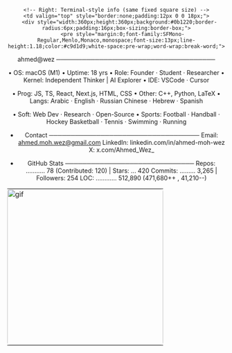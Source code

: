 <div align="center">

<table style="border-collapse:collapse;border:none;">
  <tr>
    <!-- Left: GIF (fixed square) -->
    <td valign="top" style="border:none;padding:0;">
      <img
        src="https://media3.giphy.com/media/v1.Y2lkPTc5MGI3NjExdjFrcDUwdWQweWdlZnhjM3Q3YmlvcTRxNGY3c2l5NDNrNTFzeXg2aiZlcD12MV9pbnRlcm5hbF9naWZfYnlfaWQmY3Q9Zw/TJcPeSbP1uE26AE6OG/giphy.gif"
        width="360" height="360" style="display:block; object-fit:cover; border-radius:6px;" alt="gif"/>
    </td>

    <!-- Right: Terminal-style info (same fixed square size) -->
    <td valign="top" style="border:none;padding:12px 0 0 18px;">
      <div style="width:360px;height:360px;background:#0b1220;border-radius:6px;padding:16px;box-sizing:border-box;">
        <pre style="margin:0;font-family:SFMono-Regular,Menlo,Monaco,monospace;font-size:13px;line-height:1.18;color:#c9d1d9;white-space:pre-wrap;word-wrap:break-word;">
ahmed@wez ─────────────────────────────────────

• OS:     macOS (M1)
• Uptime: 18 yrs
• Role:   Founder · Student · Researcher
• Kernel: Independent Thinker | AI Explorer
• IDE:    VSCode · Cursor

• Prog:   JS, TS, React, Next.js, HTML, CSS
• Other:  C++, Python, LaTeX
• Langs:  Arabic · English · Russian
         Chinese · Hebrew · Spanish

• Soft:   Web Dev · Research · Open-Source
• Sports: Football · Handball · Hockey
         Basketball · Tennis · Swimming · Running

- Contact ───────────────────────────────────
Email:    ahmed.moh.wez@gmail.com
LinkedIn: linkedin.com/in/ahmed-moh-wez
X:        x.com/Ahmed_Wez_

- GitHub Stats ──────────────────────────────
Repos: ........... 78 (Contributed: 120) | Stars: ... 420
Commits: ......... 3,265  | Followers: 254
LOC: ............ 512,890 (471,680++ , 41,210--)
        </pre>
      </div>
    </td>
  </tr>
</table>

</div>
